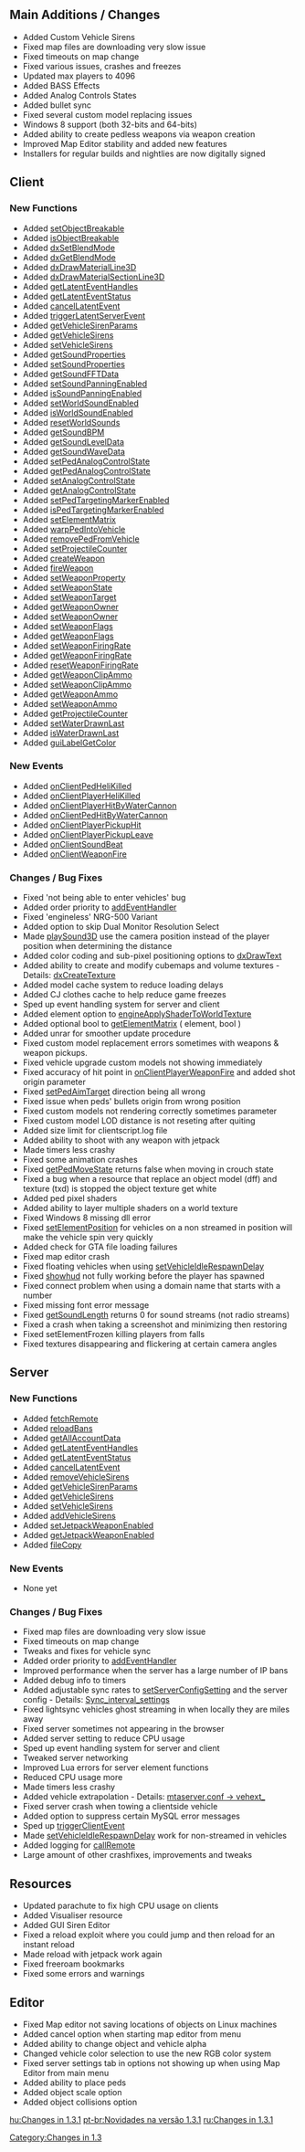 Main Additions / Changes
------------------------

-   Added Custom Vehicle Sirens
-   Fixed map files are downloading very slow issue
-   Fixed timeouts on map change
-   Fixed various issues, crashes and freezes
-   Updated max players to 4096
-   Added BASS Effects
-   Added Analog Controls States
-   Added bullet sync
-   Fixed several custom model replacing issues
-   Windows 8 support (both 32-bits and 64-bits)
-   Added ability to create pedless weapons via weapon creation
-   Improved Map Editor stability and added new features
-   Installers for regular builds and nightlies are now digitally signed

Client
------

### New Functions

-   Added [setObjectBreakable](/setObjectBreakable.md "wikilink")
-   Added [isObjectBreakable](/isObjectBreakable.md "wikilink")
-   Added [dxSetBlendMode](/dxSetBlendMode.md "wikilink")
-   Added [dxGetBlendMode](/dxGetBlendMode.md "wikilink")
-   Added [dxDrawMaterialLine3D](/dxDrawMaterialLine3D.md "wikilink")
-   Added [dxDrawMaterialSectionLine3D](/dxDrawMaterialSectionLine3D.md "wikilink")
-   Added [getLatentEventHandles](/getLatentEventHandles.md "wikilink")
-   Added [getLatentEventStatus](/getLatentEventStatus.md "wikilink")
-   Added [cancelLatentEvent](/cancelLatentEvent.md "wikilink")
-   Added [triggerLatentServerEvent](/triggerLatentServerEvent.md "wikilink")
-   Added [getVehicleSirenParams](/getVehicleSirenParams.md "wikilink")
-   Added [getVehicleSirens](/getVehicleSirens.md "wikilink")
-   Added [setVehicleSirens](/setVehicleSirens.md "wikilink")
-   Added [getSoundProperties](/getSoundProperties.md "wikilink")
-   Added [setSoundProperties](/setSoundProperties.md "wikilink")
-   Added [getSoundFFTData](/getSoundFFTData.md "wikilink")
-   Added [setSoundPanningEnabled](/setSoundPanningEnabled.md "wikilink")
-   Added [isSoundPanningEnabled](/isSoundPanningEnabled.md "wikilink")
-   Added [setWorldSoundEnabled](/setWorldSoundEnabled.md "wikilink")
-   Added [isWorldSoundEnabled](/isWorldSoundEnabled.md "wikilink")
-   Added [resetWorldSounds](/resetWorldSounds.md "wikilink")
-   Added [getSoundBPM](/getSoundBPM.md "wikilink")
-   Added [getSoundLevelData](/getSoundLevelData.md "wikilink")
-   Added [getSoundWaveData](/getSoundWaveData.md "wikilink")
-   Added [setPedAnalogControlState](/setPedAnalogControlState.md "wikilink")
-   Added [getPedAnalogControlState](/getPedAnalogControlState.md "wikilink")
-   Added [setAnalogControlState](/setAnalogControlState.md "wikilink")
-   Added [getAnalogControlState](/getAnalogControlState.md "wikilink")
-   Added [setPedTargetingMarkerEnabled](/setPedTargetingMarkerEnabled.md "wikilink")
-   Added [isPedTargetingMarkerEnabled](/isPedTargetingMarkerEnabled.md "wikilink")
-   Added [setElementMatrix](/setElementMatrix.md "wikilink")
-   Added [warpPedIntoVehicle](/warpPedIntoVehicle.md "wikilink")
-   Added [removePedFromVehicle](/removePedFromVehicle.md "wikilink")
-   Added [setProjectileCounter](/setProjectileCounter.md "wikilink")
-   Added [createWeapon](/createWeapon.md "wikilink")
-   Added [fireWeapon](/fireWeapon.md "wikilink")
-   Added [setWeaponProperty](/setWeaponProperty.md "wikilink")
-   Added [setWeaponState](/setWeaponState.md "wikilink")
-   Added [setWeaponTarget](/setWeaponTarget.md "wikilink")
-   Added [getWeaponOwner](/getWeaponOwner.md "wikilink")
-   Added [setWeaponOwner](/setWeaponOwner.md "wikilink")
-   Added [setWeaponFlags](/setWeaponFlags.md "wikilink")
-   Added [getWeaponFlags](/getWeaponFlags.md "wikilink")
-   Added [setWeaponFiringRate](/setWeaponFiringRate.md "wikilink")
-   Added [getWeaponFiringRate](/getWeaponFiringRate.md "wikilink")
-   Added [resetWeaponFiringRate](/resetWeaponFiringRate.md "wikilink")
-   Added [getWeaponClipAmmo](/getWeaponClipAmmo.md "wikilink")
-   Added [setWeaponClipAmmo](/setWeaponClipAmmo.md "wikilink")
-   Added [getWeaponAmmo](/getWeaponAmmo.md "wikilink")
-   Added [setWeaponAmmo](/setWeaponAmmo.md "wikilink")
-   Added [getProjectileCounter](/getProjectileCounter.md "wikilink")
-   Added [setWaterDrawnLast](/setWaterDrawnLast.md "wikilink")
-   Added [isWaterDrawnLast](/isWaterDrawnLast.md "wikilink")
-   Added [guiLabelGetColor](/guiLabelGetColor.md "wikilink")

### New Events

-   Added [onClientPedHeliKilled](/onClientPedHeliKilled.md "wikilink")
-   Added [onClientPlayerHeliKilled](/onClientPlayerHeliKilled.md "wikilink")
-   Added [onClientPlayerHitByWaterCannon](/onClientPlayerHitByWaterCannon.md "wikilink")
-   Added [onClientPedHitByWaterCannon](/onClientPedHitByWaterCannon.md "wikilink")
-   Added [onClientPlayerPickupHit](/onClientPlayerPickupHit.md "wikilink")
-   Added [onClientPlayerPickupLeave](/onClientPlayerPickupLeave.md "wikilink")
-   Added [onClientSoundBeat](/onClientSoundBeat.md "wikilink")
-   Added [onClientWeaponFire](/onClientWeaponFire.md "wikilink")

### Changes / Bug Fixes

-   Fixed 'not being able to enter vehicles' bug
-   Added order priority to [addEventHandler](/addEventHandler.md "wikilink")
-   Fixed 'engineless' NRG-500 Variant
-   Added option to skip Dual Monitor Resolution Select
-   Made [playSound3D](/playSound3D.md "wikilink") use the camera position instead of the player position when determining the distance
-   Added color coding and sub-pixel positioning options to [dxDrawText](/dxDrawText.md "wikilink")
-   Added ability to create and modify cubemaps and volume textures - Details: [dxCreateTexture](/dxCreateTexture.md "wikilink")
-   Added model cache system to reduce loading delays
-   Added CJ clothes cache to help reduce game freezes
-   Sped up event handling system for server and client
-   Added element option to [engineApplyShaderToWorldTexture](/engineApplyShaderToWorldTexture.md "wikilink")
-   Added optional bool to [getElementMatrix](/getElementMatrix.md "wikilink") ( element, bool )
-   Added unrar for smoother update procedure
-   Fixed custom model replacement errors sometimes with weapons & weapon pickups.
-   Fixed vehicle upgrade custom models not showing immediately
-   Fixed accuracy of hit point in [onClientPlayerWeaponFire](/onClientPlayerWeaponFire.md "wikilink") and added shot origin parameter
-   Fixed [setPedAimTarget](/setPedAimTarget.md "wikilink") direction being all wrong
-   Fixed issue when peds' bullets origin from wrong position
-   Fixed custom models not rendering correctly sometimes parameter
-   Fixed custom model LOD distance is not reseting after quiting
-   Added size limit for clientscript.log file
-   Added ability to shoot with any weapon with jetpack
-   Made timers less crashy
-   Fixed some animation crashes
-   Fixed [getPedMoveState](/getPedMoveState.md "wikilink") returns false when moving in crouch state
-   Fixed a bug when a resource that replace an object model (dff) and texture (txd) is stopped the object texture get white
-   Added ped pixel shaders
-   Added ability to layer multiple shaders on a world texture
-   Fixed Windows 8 missing dll error
-   Fixed [setElementPosition](/setElementPosition.md "wikilink") for vehicles on a non streamed in position will make the vehicle spin very quickly
-   Added check for GTA file loading failures
-   Fixed map editor crash
-   Fixed floating vehicles when using [setVehicleIdleRespawnDelay](/setVehicleIdleRespawnDelay.md "wikilink")
-   Fixed [showhud](/Client_Commands#showhud.md "wikilink") not fully working before the player has spawned
-   Fixed connect problem when using a domain name that starts with a number
-   Fixed missing font error message
-   Fixed [getSoundLength](/getSoundLength.md "wikilink") returns 0 for sound streams (not radio streams)
-   Fixed a crash when taking a screenshot and minimizing then restoring
-   Fixed setElementFrozen killing players from falls
-   Fixed textures disappearing and flickering at certain camera angles

Server
------

### New Functions

-   Added [fetchRemote](/fetchRemote.md "wikilink")
-   Added [reloadBans](/reloadBans.md "wikilink")
-   Added [getAllAccountData](/getAllAccountData.md "wikilink")
-   Added [getLatentEventHandles](/getLatentEventHandles.md "wikilink")
-   Added [getLatentEventStatus](/getLatentEventStatus.md "wikilink")
-   Added [cancelLatentEvent](/cancelLatentEvent.md "wikilink")
-   Added [removeVehicleSirens](/removeVehicleSirens.md "wikilink")
-   Added [getVehicleSirenParams](/getVehicleSirenParams.md "wikilink")
-   Added [getVehicleSirens](/getVehicleSirens.md "wikilink")
-   Added [setVehicleSirens](/setVehicleSirens.md "wikilink")
-   Added [addVehicleSirens](/addVehicleSirens.md "wikilink")
-   Added [setJetpackWeaponEnabled](/setJetpackWeaponEnabled.md "wikilink")
-   Added [getJetpackWeaponEnabled](/getJetpackWeaponEnabled.md "wikilink")
-   Added [fileCopy](/fileCopy.md "wikilink")

### New Events

-   None yet

### Changes / Bug Fixes

-   Fixed map files are downloading very slow issue
-   Fixed timeouts on map change
-   Tweaks and fixes for vehicle sync
-   Added order priority to [addEventHandler](/addEventHandler.md "wikilink")
-   Improved performance when the server has a large number of IP bans
-   Added debug info to timers
-   Added adjustable sync rates to [setServerConfigSetting](/setServerConfigSetting.md "wikilink") and the server config - Details: [Sync\_interval\_settings](/Sync_interval_settings.md "wikilink")
-   Fixed lightsync vehicles ghost streaming in when locally they are miles away
-   Fixed server sometimes not appearing in the browser
-   Added server setting to reduce CPU usage
-   Sped up event handling system for server and client
-   Tweaked server networking
-   Improved Lua errors for server element functions
-   Reduced CPU usage more
-   Made timers less crashy
-   Added vehicle extrapolation - Details: [mtaserver.conf -&gt; vehext\_](/mtaserver.conf#vehext_percent.md "wikilink")
-   Fixed server crash when towing a clientside vehicle
-   Added option to suppress certain MySQL error messages
-   Sped up [triggerClientEvent](/triggerClientEvent.md "wikilink")
-   Made [setVehicleIdleRespawnDelay](/setVehicleIdleRespawnDelay.md "wikilink") work for non-streamed in vehicles
-   Added logging for [callRemote](/callRemote.md "wikilink")
-   Large amount of other crashfixes, improvements and tweaks

Resources
---------

-   Updated parachute to fix high CPU usage on clients
-   Added Visualiser resource
-   Added GUI Siren Editor
-   Fixed a reload exploit where you could jump and then reload for an instant reload
-   Made reload with jetpack work again
-   Fixed freeroam bookmarks
-   Fixed some errors and warnings

Editor
------

-   Fixed Map editor not saving locations of objects on Linux machines
-   Added cancel option when starting map editor from menu
-   Added ability to change object and vehicle alpha
-   Changed vehicle color selection to use the new RGB color system
-   Fixed server settings tab in options not showing up when using Map Editor from main menu
-   Added ability to place peds
-   Added object scale option
-   Added object collisions option

[hu:Changes in 1.3.1](/hu:Changes_in_1.3.1.md "wikilink") [pt-br:Novidades na versão 1.3.1](/pt-br:Novidades_na_versão_1.3.1.md "wikilink") [ru:Changes in 1.3.1](/ru:Changes_in_1.3.1.md "wikilink")

[Category:Changes in 1.3](/Category:Changes_in_1.3.md "wikilink")
